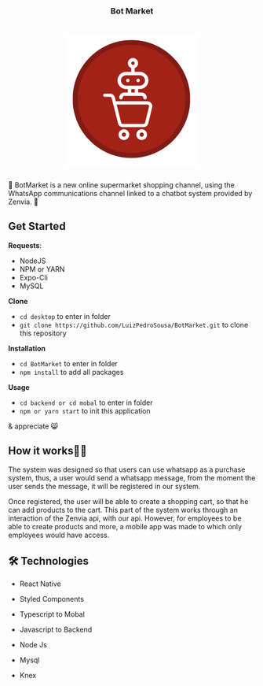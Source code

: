 <h3 align="center">Bot Market</h3>
<h1 align="center">
  <img src="./mobal/assets/icon.svg"/>
</h1>
 

🚀
  BotMarket is a new online supermarket shopping channel, 
  using the WhatsApp communications channel
  linked to a chatbot system provided by Zenvia.
🚀
## Get Started


**Requests**:

- NodeJS
- NPM or YARN
- Expo-Cli
- MySQL

**Clone**
- `cd desktop` to enter in folder
- `git clone https://github.com/LuizPedroSousa/BotMarket.git` to clone this repository

**Installation**
- `cd BotMarket` to enter in folder
- `npm install` to add all packages

**Usage**
- `cd backend or cd mobal` to enter in folder
- `npm or yarn start` to init this application

& appreciate 😸




## How it works🏳‍🌈

The system was designed so that users can use whatsapp as a purchase system, thus, a user would send a whatsapp message, from the moment the user sends the message, it will be registered in our system.

Once registered, the user will be able to create a shopping cart, so that he can add products to the cart. This part of the system works through an interaction of the Zenvia api, with our api. However, for employees to be able to create products and more, a mobile app was made to which only employees would have access.




## 🛠 Technologies

- React Native
- Styled Components

- Typescript to Mobal
- Javascript to Backend

- Node Js
- Mysql
- Knex
